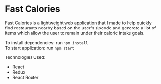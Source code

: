 # Fast Calories

Fast Calories is a lightweight web application that I made to help quickly find restaurants nearby based on the user's zipcode and generate a list of items which allow the user to remain under their caloric intake goals.

To install dependencies: run `npm install`  
To start application: run `npm start`

Technologies Used:
- React
- Redux
- React Router